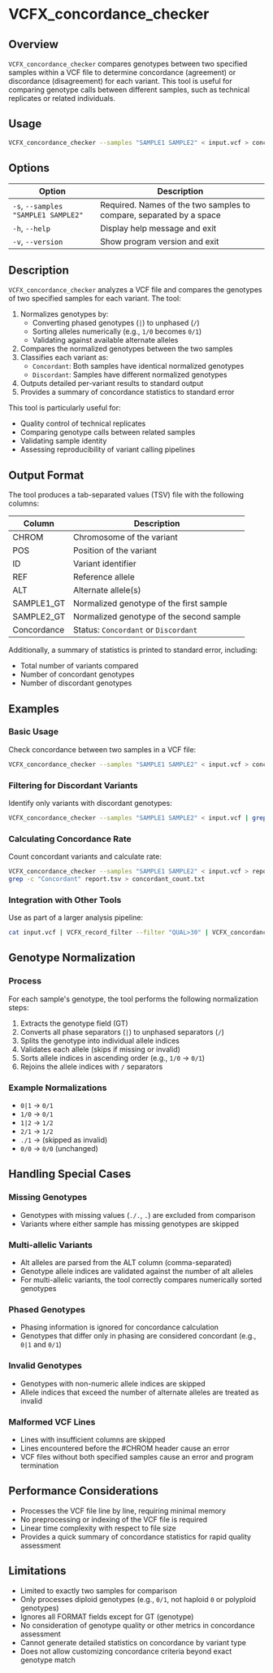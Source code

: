 # VCFX_concordance_checker

## Overview
`VCFX_concordance_checker` compares genotypes between two specified samples within a VCF file to determine concordance (agreement) or discordance (disagreement) for each variant. This tool is useful for comparing genotype calls between different samples, such as technical replicates or related individuals.

## Usage
```bash
VCFX_concordance_checker --samples "SAMPLE1 SAMPLE2" < input.vcf > concordance_report.tsv
```

## Options
| Option | Description |
|--------|-------------|
| `-s`, `--samples "SAMPLE1 SAMPLE2"` | Required. Names of the two samples to compare, separated by a space |
| `-h`, `--help` | Display help message and exit |
| `-v`, `--version` | Show program version and exit |

## Description
`VCFX_concordance_checker` analyzes a VCF file and compares the genotypes of two specified samples for each variant. The tool:

1. Normalizes genotypes by:
   - Converting phased genotypes (`|`) to unphased (`/`)
   - Sorting alleles numerically (e.g., `1/0` becomes `0/1`)
   - Validating against available alternate alleles
2. Compares the normalized genotypes between the two samples
3. Classifies each variant as:
   - `Concordant`: Both samples have identical normalized genotypes
   - `Discordant`: Samples have different normalized genotypes
4. Outputs detailed per-variant results to standard output
5. Provides a summary of concordance statistics to standard error

This tool is particularly useful for:
- Quality control of technical replicates
- Comparing genotype calls between related samples
- Validating sample identity
- Assessing reproducibility of variant calling pipelines

## Output Format
The tool produces a tab-separated values (TSV) file with the following columns:

| Column | Description |
|--------|-------------|
| CHROM | Chromosome of the variant |
| POS | Position of the variant |
| ID | Variant identifier |
| REF | Reference allele |
| ALT | Alternate allele(s) |
| SAMPLE1_GT | Normalized genotype of the first sample |
| SAMPLE2_GT | Normalized genotype of the second sample |
| Concordance | Status: `Concordant` or `Discordant` |

Additionally, a summary of statistics is printed to standard error, including:
- Total number of variants compared
- Number of concordant genotypes
- Number of discordant genotypes

## Examples

### Basic Usage
Check concordance between two samples in a VCF file:
```bash
VCFX_concordance_checker --samples "SAMPLE1 SAMPLE2" < input.vcf > concordance_report.tsv
```

### Filtering for Discordant Variants
Identify only variants with discordant genotypes:
```bash
VCFX_concordance_checker --samples "SAMPLE1 SAMPLE2" < input.vcf | grep "Discordant" > discordant_variants.tsv
```

### Calculating Concordance Rate
Count concordant variants and calculate rate:
```bash
VCFX_concordance_checker --samples "SAMPLE1 SAMPLE2" < input.vcf > report.tsv 2> stats.txt
grep -c "Concordant" report.tsv > concordant_count.txt
```

### Integration with Other Tools
Use as part of a larger analysis pipeline:
```bash
cat input.vcf | VCFX_record_filter --filter "QUAL>30" | VCFX_concordance_checker --samples "SAMPLE1 SAMPLE2" > high_quality_concordance.tsv
```

## Genotype Normalization

### Process
For each sample's genotype, the tool performs the following normalization steps:
1. Extracts the genotype field (GT)
2. Converts all phase separators (`|`) to unphased separators (`/`)
3. Splits the genotype into individual allele indices
4. Validates each allele (skips if missing or invalid)
5. Sorts allele indices in ascending order (e.g., `1/0` → `0/1`)
6. Rejoins the allele indices with `/` separators

### Example Normalizations
- `0|1` → `0/1`
- `1/0` → `0/1`
- `1|2` → `1/2`
- `2/1` → `1/2`
- `./1` → (skipped as invalid)
- `0/0` → `0/0` (unchanged)

## Handling Special Cases

### Missing Genotypes
- Genotypes with missing values (`./.`, `.`) are excluded from comparison
- Variants where either sample has missing genotypes are skipped

### Multi-allelic Variants
- Alt alleles are parsed from the ALT column (comma-separated)
- Genotype allele indices are validated against the number of alt alleles
- For multi-allelic variants, the tool correctly compares numerically sorted genotypes

### Phased Genotypes
- Phasing information is ignored for concordance calculation
- Genotypes that differ only in phasing are considered concordant (e.g., `0|1` and `0/1`)

### Invalid Genotypes
- Genotypes with non-numeric allele indices are skipped
- Allele indices that exceed the number of alternate alleles are treated as invalid

### Malformed VCF Lines
- Lines with insufficient columns are skipped
- Lines encountered before the #CHROM header cause an error
- VCF files without both specified samples cause an error and program termination

## Performance Considerations
- Processes the VCF file line by line, requiring minimal memory
- No preprocessing or indexing of the VCF file is required
- Linear time complexity with respect to file size
- Provides a quick summary of concordance statistics for rapid quality assessment

## Limitations
- Limited to exactly two samples for comparison
- Only processes diploid genotypes (e.g., `0/1`, not haploid `0` or polyploid genotypes)
- Ignores all FORMAT fields except for GT (genotype)
- No consideration of genotype quality or other metrics in concordance assessment
- Cannot generate detailed statistics on concordance by variant type
- Does not allow customizing concordance criteria beyond exact genotype match 